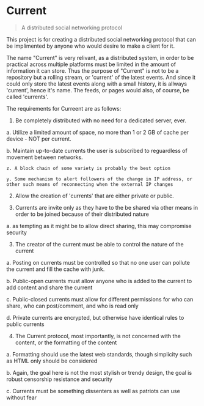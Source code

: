 # Current
> A distributed social networking protocol

This project is for creating a distributed social networking protocol that can be implimented by anyone who would desire to make a client for it.

The name "Current" is very relivant, as a distributed system, in order to be practical across multiple platforms must be limited in the amount of information it can store. Thus the purpose of "Current" is not to be a repository but a rolling stream, or 'current' of the latest events. And since it could only store the latest events along with a small history, it is allways 'current', hence it's name. The feeds, or pages would also, of course, be called 'currents'.

The requirements for Curreent are as follows:

1. Be completely distributed with no need for a dedicated server, ever.

  a. Utilize a limited amount of space, no more than 1 or 2 GB of cache per device - NOT per current.
  
  b. Maintain up-to-date currents the user is subscribed to reguardless of movement between networks.
  
    z. A block chain of some variety is probably the best option
    
    y. Some mechanism to alert followers of the change in IP address, or other such means of reconnecting when the external IP changes
    
2. Allow the creation of 'currents' that are either private or public.

4. Currents are invite only as they have to the be shared via other means in order to be joined because of their distributed nature

  a. as tempting as it might be to allow direct sharing, this may compromise security
  
3. The creator of the current must be able to control the nature of the current

  a. Posting on currents must be controlled so that no one user can pollute the current and fill the cache with junk.
  
  b. Public-open currents must allow anyone who is added to the current to add content and share the current
  
  c. Public-closed currents must allow for different permissions for who can share, who can post/comment, and who is read only
  
  d. Private currents are encrypted, but otherwise have identical rules to public currents
  
4. The Current protocol, most importantly, is not concerned with the content, or the formatting of the content

  a. Formatting should use the latest web standards, though simplicity such as HTML only should be considered
  
  b. Again, the goal here is not the most stylish or trendy design, the goal is robust censorship resistance and security
  
  c. Currents must be something dissenters as well as patriots can use without fear
